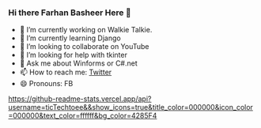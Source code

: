 ### Hi there Farhan Basheer Here 👋

- 🔭 I’m currently working on Walkie Talkie.
- 🌱 I’m currently learning Django
- 👯 I’m looking to collaborate on YouTube
- 🤔 I’m looking for help with tkinter
- 💬 Ask me about Winforms or C#.net
- 📫 How to reach me: [Twitter](https://twitter.com/ticTechToee)
- 😄 Pronouns: FB


https://github-readme-stats.vercel.app/api?username=ticTechtoee&&show_icons=true&title_color=000000&icon_color=000000&text_color=ffffff&bg_color=4285F4
